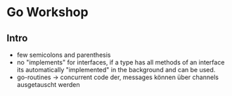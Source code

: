 # Go Workshop


## Intro

- few semicolons and parenthesis
- no "implements" for interfaces, if a type has all methods of an interface its automatically "implemented" in the background and can be used.
- go-routines -> concurrent code der, messages können über channels ausgetauscht werden 

